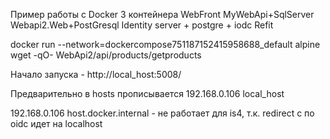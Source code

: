 ﻿Пример работы с Docker
3 контейнера
WebFront
MyWebApi+SqlServer
Webapi2.Web+PostGresql
Identity server +  postgre + iodc
Refit

docker run --network=dockercompose751187152415958688_default  alpine wget -qO- WebApi2/api/products/getproducts

Начало запуска  - http://local_host:5008/

Предварительно в hosts прописывается 192.168.0.106 local_host

192.168.0.106 host.docker.internal - не работает для is4, т.к. redirect c по oidc идет на localhost